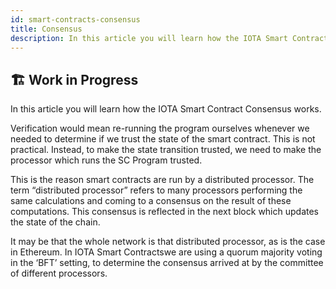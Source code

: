 ```yaml
---
id: smart-contracts-consensus
title: Consensus
description: In this article you will learn how the IOTA Smart Contract Consensus works.
---
```


## 🏗 Work in Progress

In this article you will learn how the IOTA Smart Contract Consensus works.

Verification would mean re-running the program ourselves whenever we needed to determine if we trust the state of the smart contract. This is not practical. Instead, to make the state transition trusted, we need to make the processor which runs the SC Program trusted.

This is the reason smart contracts are run by a distributed processor. The term “distributed processor” refers to many processors performing the same calculations and coming to a consensus on the result of these computations. This consensus is reflected in the next block which updates the state of the chain.

It may be that the whole network is that distributed processor, as is the case in Ethereum.
In IOTA Smart Contractswe are using a quorum majority voting in the ‘BFT’ setting, to determine the consensus arrived at by the committee of different processors.
